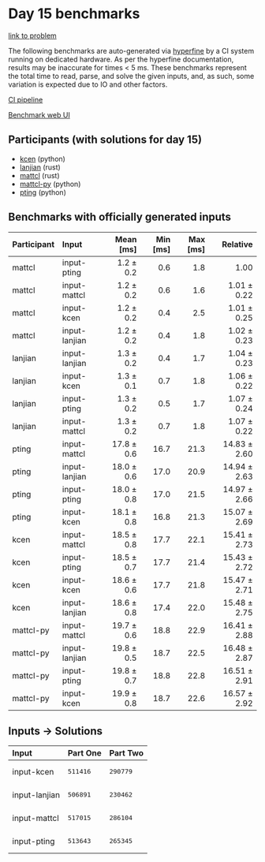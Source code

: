 # Day 15 benchmarks

[link to problem](https://adventofcode.com/2023/day/15)

The following benchmarks are auto-generated via
[hyperfine](https://github.com/sharkdp/hyperfine) by a CI system running on
dedicated hardware. As per the hyperfine documentation, results may be
inaccurate for times < 5 ms. These benchmarks represent the total time to read,
parse, and solve the given inputs, and, as such, some variation is expected due
to IO and other factors.

[CI pipeline](http://ci.papercode.net:8080/teams/main/pipelines/aoc2023)

[Benchmark web UI](https://aoc.ancalagon.black)


## Participants (with solutions for day 15)

- [kcen](https://github.com/kcen/aoc2023) (python)
- [lanjian](https://github.com/lanjian/aoc-2023) (rust)
- [mattcl](https://github.com/mattcl/aoc2023) (rust)
- [mattcl-py](https://github.com/mattcl/aoc2023-py) (python)
- [pting](https://github.com/pting/aoc2023) (python)


## Benchmarks with officially generated inputs

| Participant | Input | Mean [ms] | Min [ms] | Max [ms] | Relative |
|:---|:---|---:|---:|---:|---:|
| mattcl | input-pting | 1.2 ± 0.2 | 0.6 | 1.8 | 1.00 |
| mattcl | input-mattcl | 1.2 ± 0.2 | 0.6 | 1.6 | 1.01 ± 0.22 |
| mattcl | input-kcen | 1.2 ± 0.2 | 0.4 | 2.5 | 1.01 ± 0.25 |
| mattcl | input-lanjian | 1.2 ± 0.2 | 0.4 | 1.8 | 1.02 ± 0.23 |
| lanjian | input-lanjian | 1.3 ± 0.2 | 0.4 | 1.7 | 1.04 ± 0.23 |
| lanjian | input-kcen | 1.3 ± 0.1 | 0.7 | 1.8 | 1.06 ± 0.22 |
| lanjian | input-pting | 1.3 ± 0.2 | 0.5 | 1.7 | 1.07 ± 0.24 |
| lanjian | input-mattcl | 1.3 ± 0.2 | 0.7 | 1.8 | 1.07 ± 0.22 |
| pting | input-mattcl | 17.8 ± 0.6 | 16.7 | 21.3 | 14.83 ± 2.60 |
| pting | input-lanjian | 18.0 ± 0.6 | 17.0 | 20.9 | 14.94 ± 2.63 |
| pting | input-pting | 18.0 ± 0.8 | 17.0 | 21.5 | 14.97 ± 2.66 |
| pting | input-kcen | 18.1 ± 0.8 | 16.8 | 21.3 | 15.07 ± 2.69 |
| kcen | input-mattcl | 18.5 ± 0.8 | 17.7 | 22.1 | 15.41 ± 2.73 |
| kcen | input-pting | 18.5 ± 0.7 | 17.7 | 21.4 | 15.43 ± 2.72 |
| kcen | input-kcen | 18.6 ± 0.6 | 17.7 | 21.8 | 15.47 ± 2.71 |
| kcen | input-lanjian | 18.6 ± 0.8 | 17.4 | 22.0 | 15.48 ± 2.75 |
| mattcl-py | input-mattcl | 19.7 ± 0.6 | 18.8 | 22.9 | 16.41 ± 2.88 |
| mattcl-py | input-lanjian | 19.8 ± 0.5 | 18.7 | 22.5 | 16.48 ± 2.87 |
| mattcl-py | input-pting | 19.8 ± 0.7 | 18.8 | 22.8 | 16.51 ± 2.91 |
| mattcl-py | input-kcen | 19.9 ± 0.8 | 18.7 | 22.6 | 16.57 ± 2.92 |


## Inputs -> Solutions

| Input | Part One | Part Two |
|:---|:---|:---|
|input-kcen|<pre>511416</pre>|<pre>290779</pre>|
|input-lanjian|<pre>506891</pre>|<pre>230462</pre>|
|input-mattcl|<pre>517015</pre>|<pre>286104</pre>|
|input-pting|<pre>513643</pre>|<pre>265345</pre>|
